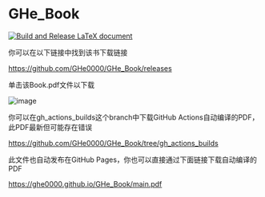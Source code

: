 # GHe_Book

[![Build and Release LaTeX document](https://github.com/GHe0000/GHe_Book/actions/workflows/build-latex-pdf.yml/badge.svg)](https://github.com/GHe0000/GHe_Book/actions/workflows/build-latex-pdf.yml)

你可以在以下链接中找到该书下载链接

https://github.com/GHe0000/GHe_Book/releases

单击该Book.pdf文件以下载

![image](https://user-images.githubusercontent.com/30252929/204068686-2b744834-a45e-4af9-bc1c-2fb407cc8715.png)

你可以在gh_actions_builds这个branch中下载GitHub Actions自动编译的PDF，此PDF最新但可能存在错误

https://github.com/GHe0000/GHe_Book/tree/gh_actions_builds

此文件也自动发布在GitHub Pages，你也可以直接通过下面链接下载自动编译的PDF

https://ghe0000.github.io/GHe_Book/main.pdf
